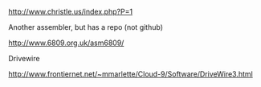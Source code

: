 http://www.christle.us/index.php?P=1

Another assembler, but has a repo (not github)

http://www.6809.org.uk/asm6809/

Drivewire

http://www.frontiernet.net/~mmarlette/Cloud-9/Software/DriveWire3.html